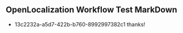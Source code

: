 ## OpenLocalization Workflow Test MarkDown
* 13c2232a-a5d7-422b-b760-8992997382c1 
thanks!<!--HONumber=Mar16_HO2-->

